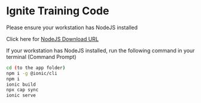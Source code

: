 # Ignite Training Code


Please ensure your workstation has NodeJS installed

Click here for [NodeJS Download URL](https://nodejs.org/en/)

If your workstation has NodeJS installed, run the following command in your terminal (Command Prompt)

```sh
cd (to the app folder)
npm i -g @ionic/cli
npm i
ionic build
npx cap sync
ionic serve
```